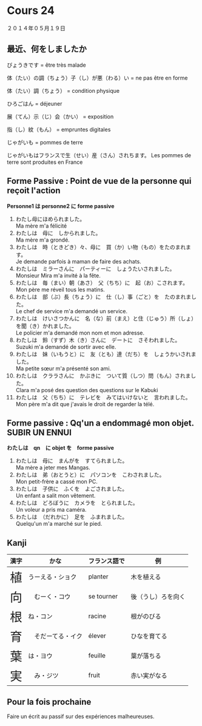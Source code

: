 Cours 24
===========

２０１４年０５月１９日

最近、何をしましたか
-------------------

びょうきです = être très malade

体（たい）の調（ちょう）子（し）が悪（わる）い = ne pas être en forme

体（たい）調（ちょう） = condition physique

ひろごはん = déjeuner

展（てん）示（じ）会（かい） = exposition

指（し）紋（もん） = empruntes digitales

じゃがいも = pommes de terre

じゃがいもはフランスで生（せい）産（さん）されちます。 Les pommes de terre sont produites en France

Forme Passive : Point de vue de la personne qui reçoit l'action
------------------------

**Personne1 は personne2 に forme passive**

1. わたし母にほめられました。    
Ma mère m'a félicité
2. わたしは　母に　しかられました。    
Ma mère m'a grondé.
3. わたしは　時（ときどき）々、母に　買（か）い物（もの）をたのまれます。    
Je demande parfois à maman de faire des achats.
4. わたしは　ミラーさんに　パーティーに　しょうたいされました。    
Monsieur Mira m'a invité à la fête.
5. わたしは　毎（まい）朝（あさ）　父（ちち）に　起（お）こされます。    
Mon père me réveil tous les matins.
6. わたしは　部（ぶ）長（ちょう）に　仕（し）事（ごと）を　たのまれました。    
Le chef de service m'a demandé un service.
7. わたしは　けいさつかんに　名（な）前（まえ）と住（じゅう）所（しょ）を聞（き）かれました。    
Le policier m'a demandé mon nom et mon adresse.
8. わたしは　鈴（すず）木（き）さんに　デートに　さそわれました。    
Suzuki m'a demandé de sortir avec elle.
9. わたしは　妹（いもうと）に　友（とも）達（だち）を　しょうかいされました。    
Ma petite sœur m'a présenté son ami.
10. わたしは　クララさんに　かぶきに　ついて質（しつ）問（もん）されました。    
Clara m'a posé des question des questions sur le Kabuki
11. わたしは　父（ちち）に　テレビを　みてはいけないと　言われました。    
Mon père m'a dit que j'avais le droit de regarder la télé.

Forme passive : Qq'un a endommagé mon objet. SUBIR UN ENNUI
----------------------

**わたしは　qn　に objet を　forme passive**

1. わたしは　母に　まんがを　すてられました。    
Ma mère a jeter mes Mangas.
2. わたしは　弟（おとうと）に　パソコンを　こわされました。    
Mon petit-frère a cassé mon PC.
3. わたしは　子供に　ふくを　よごされました。    
Un enfant a salit mon vêtement.
4. わたしは　どろぼうに　カメラを　とられました。    
Un voleur a pris ma caméra.
5. わたしは　（だれかに）　足を　ふまれました。    
Quelqu'un m'a marché sur le pied.

Kanji
-------

|漢字                             | かな        | フランス語で | 例|
|--------------------------------|------------|------------|-------|
|<font size="+3">植</font>       | うーえる・ショク  | planter  | 木を植える|
|<font size="+3">向</font>       |　むーく・コウ   | se tourner | 後（うし）ろを向く|
|<font size="+3">根</font>       | ね・コン       | racine    | 根がのびる|
|<font size="+3">育</font>       |　そだーてる・イク   | élever | ひなを育てる|
|<font size="+3">葉</font>       | は・ヨウ    | feuille      | 葉が落ちる|
|<font size="+3">実</font>       |　み・ジツ   | fruit         | 赤い実がなる|

Pour la fois prochaine
-----------------

Faire un écrit au passif sur des expériences malheureuses.
